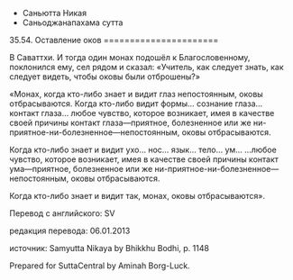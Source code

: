 









* Саньютта Никая
* Саньоджанапахама сутта


35\.54\. Оставление оков
\=\=\=\=\=\=\=\=\=\=\=\=\=\=\=\=\=\=\=\=\=\=



В Саваттхи\. И тогда один монах подошёл к Благословенному, поклонился ему, сел рядом и сказал: «Учитель, как следует знать, как следует видеть, чтобы оковы были отброшены?»


«Монах, когда кто\-либо знает и видит глаз непостоянным, оковы отбрасываются\. Когда кто\-либо видит формы… сознание глаза… контакт глаза… любое чувство, которое возникает, имея в качестве своей причины контакт глаза—приятное, болезненное или же ни\-приятное\-ни\-болезненное—непостоянным, оковы отбрасываются\.


Когда кто\-либо знает и видит ухо… нос… язык… тело… ум… …любое чувство, которое возникает, имея в качестве своей причины контакт ума—приятное, болезненное или же ни\-приятное\-ни\-болезненное—непостоянным, оковы отбрасываются\.


Когда кто\-либо знает и видит так, монах, оковы отбрасываются»\.



Перевод с английского: SV


редакция перевода: 06\.01\.2013


источник: Samyutta Nikaya by Bhikkhu Bodhi, p\. 1148


Prepared for SuttaCentral by Aminah Borg\-Luck\.






